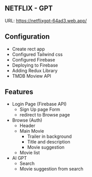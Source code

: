 ## NETFLIX - GPT
URL: https://netflixgpt-64ad3.web.app/

## Configuration
- Create rect app
- Configured Tailwind css 
- Configured Firebase
- Deploying to Firebase
- Adding Redux Library
- TMDB Moview API


## Features
- Login Page (Firebase API)
    - Sign Up page Form
    - redirect to Browse page
- Browse (Auth)
    - Header
    - Main Movie
        - Trailer in background
        - Title and description
        - Movie suggestion
    - Movie list 
- AI GPT
    - Search 
    - Movie suggestion from search 
